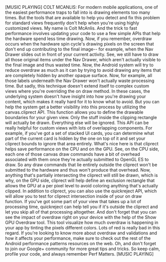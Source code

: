[MUSIC PLAYING] COLT MCANLIS: For modern mobile applications, one of the easiest performance traps to fall into is drawing elements too many times. But the tools that are available to help you detect and fix this problem for standard views frequently don't help when you're using highly customized views. My name is Colt McAnlis. And the trick to fast performance involves updating your code to use a few simple APIs that help the hardware spend less time drawing. Now, if you remember, overdraw occurs when the hardware spin cycle's drawing pixels on the screen that don't end up contributing to the final image-- for example, when the Nav Drawer slides out in front of your current activity. See, we still have to draw all those original items under the Nav Drawer, which aren't actually visible to the final image and thus wasted time. Now, the Android system will try to reduce overdraw as much as it can by trying to avoid drawing any items that are completely hidden by another opaque surface. Now, for example, all those labels underneath the Nav Drawer won't actually waste processing time. But sadly, this technique doesn't extend itself to complex custom views where you're overriding the on draw method. In these cases, the underlying system doesn't have insight into how you're drawing your content, which makes it really hard for it to know what to avoid. But you can help the system get a better visibility into this process by utilizing the canvas.cliprect API. This function allows you to define the drawable boundaries for your given view. Only the stuff inside the clipping rectangle will actually be drawn. Everything else will be ignored. This API can be really helpful for custom views with lots of overlapping components. For example, if you've got a set of stacked UI cards, you can determine what part of the current card is hidden by the one on top of it and set your cliprect bounds to ignore that area entirely. What's nice here is that cliprect helps save performance on the CPU and on the GPU. See, on the CPU side, each one of those canvas draw commands have a bit of overhead associated with them once they're actually submitted to OpenGL ES to draw. So any draw commands that lie entirely outside the cliprect won't be submitted to the hardware and thus won't produce that overhead. Now, anything that's partially intersecting the cliprect will still be drawn, which is why, on the GPU side, cliprect will help define an exclusion rectangle that allows the GPU at a per pixel level to avoid coloring anything that's actually clipped. In addition to cliprect, you can also use the quickreject API, which will allow you to test for cliprect intersection inside of your on draw function. If you've got some part of your view that takes up a lot of processing time, quickreject can help tell you if it's outside the cliprect and let you skip all of that processing altogether. And don't forget that you can see the impact of overdraw right on your device with the help of the Show GPU Overdraw tool. This tool visualize how much overdraw is happening in your app by tinting the pixels different colors. Lots of red is really bad in this regard. If you're looking to know more about overdraw and validations and how it affects your performance, make sure to check out the rest of the Android performance patterns resources on the web. Oh, and don't forget to join our Google+ community for more great tips and tricks. So keep calm, profile your code, and always remember Perf Matters. [MUSIC PLAYING]